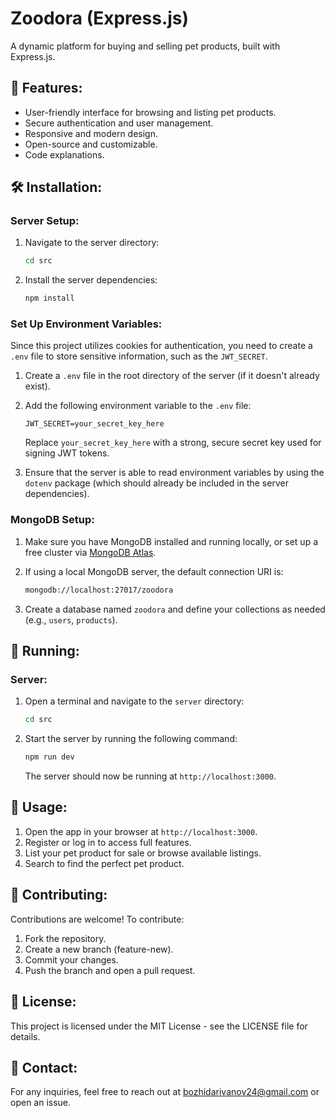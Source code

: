 # Zoodora (Express.js)

A dynamic platform for buying and selling pet products, built with Express.js.

## 🚀 Features:

- User-friendly interface for browsing and listing pet products.
- Secure authentication and user management.
- Responsive and modern design.
- Open-source and customizable.
- Code explanations.

## 🛠 Installation:

### **Server Setup:**
1. Navigate to the server directory:

    ```bash
    cd src
    ```
2. Install the server dependencies:

    ```bash
    npm install
    ```

### Set Up Environment Variables:

Since this project utilizes cookies for authentication, you need to create a `.env` file to store sensitive information, such as the `JWT_SECRET`.

1. Create a `.env` file in the root directory of the server (if it doesn't already exist).

2. Add the following environment variable to the `.env` file:

    ```env
    JWT_SECRET=your_secret_key_here
    ```

   Replace `your_secret_key_here` with a strong, secure secret key used for signing JWT tokens.

3. Ensure that the server is able to read environment variables by using the `dotenv` package (which should already be included in the server dependencies).

### **MongoDB Setup:**

1. Make sure you have MongoDB installed and running locally, or set up a free cluster via [MongoDB Atlas](https://www.mongodb.com/cloud/atlas).
2. If using a local MongoDB server, the default connection URI is:

    ```bash
    mongodb://localhost:27017/zoodora
    ```

3. Create a database named `zoodora` and define your collections as needed (e.g., `users`, `products`).

## 🏃 Running:

### **Server:**

1. Open a terminal and navigate to the `server` directory:

    ```bash
    cd src
    ```

2. Start the server by running the following command:

    ```bash
    npm run dev
    ```

   The server should now be running at `http://localhost:3000`.

## 🐾 Usage:
1. Open the app in your browser at `http://localhost:3000`.
2. Register or log in to access full features.
3. List your pet product for sale or browse available listings.
4. Search to find the perfect pet product.

## 🤝 Contributing:
Contributions are welcome! To contribute:
1. Fork the repository.
2. Create a new branch (feature-new).
3. Commit your changes.
4. Push the branch and open a pull request.

## 📜 License:
This project is licensed under the MIT License - see the LICENSE file for details.

## 📧 Contact:
For any inquiries, feel free to reach out at bozhidarivanov24@gmail.com or open an issue.
